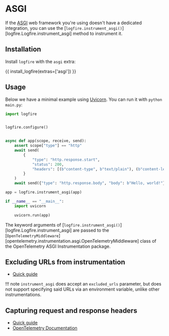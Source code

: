 # ASGI

If the [ASGI][asgi] web framework you're using doesn't have a dedicated integration, you can use the
[`logfire.instrument_asgi()`][logfire.Logfire.instrument_asgi] method to instrument it.

## Installation

Install `logfire` with the `asgi` extra:

{{ install_logfire(extras=['asgi']) }}

## Usage

Below we have a minimal example using [Uvicorn][uvicorn]. You can run it with `python main.py`:

```py title="main.py"
import logfire


logfire.configure()


async def app(scope, receive, send):
    assert scope["type"] == "http"
    await send(
        {
            "type": "http.response.start",
            "status": 200,
            "headers": [(b"content-type", b"text/plain"), (b"content-length", b"13")],
        }
    )
    await send({"type": "http.response.body", "body": b"Hello, world!"})

app = logfire.instrument_asgi(app)

if __name__ == "__main__":
    import uvicorn

    uvicorn.run(app)
```

The keyword arguments of [`logfire.instrument_asgi()`][logfire.Logfire.instrument_asgi] are passed to the
[`OpenTelemetryMiddleware`][opentelemetry.instrumentation.asgi.OpenTelemetryMiddleware] class
of the OpenTelemetry ASGI Instrumentation package.

## Excluding URLs from instrumentation
<!-- note that this section is duplicated for different frameworks but with slightly different links -->

- [Quick guide](use-cases/web-frameworks.md#excluding-urls-from-instrumentation)

!!! note
    `instrument_asgi` does accept an `excluded_urls` parameter, but does not support specifying said URLs via an environment variable,
    unlike other instrumentations.

## Capturing request and response headers
<!-- note that this section is duplicated for different frameworks but with slightly different links -->

- [Quick guide](use-cases/web-frameworks.md#capturing-http-server-request-and-response-headers)
- [OpenTelemetry Documentation](https://opentelemetry-python-contrib.readthedocs.io/en/latest/instrumentation/asgi/asgi.html#capture-http-request-and-response-headers)

[asgi]: https://asgi.readthedocs.io/en/latest/
[uvicorn]: https://www.uvicorn.org/

